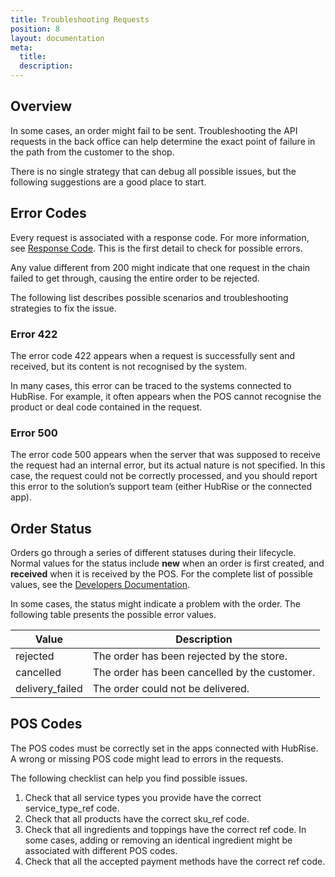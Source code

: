 ```yaml
---
title: Troubleshooting Requests
position: 8
layout: documentation
meta:
  title:
  description:
---
```


## Overview

In some cases, an order might fail to be sent. Troubleshooting the API requests in the back office can help determine the exact point of failure in the path from the customer to the shop.

There is no single strategy that can debug all possible issues, but the following suggestions are a good place to start.

## Error Codes

Every request is associated with a response code. For more information, see [Response Code](/docs/hubrise-logs/json-requests-in-hubrise#code). This is the first detail to check for possible errors.

Any value different from 200 might indicate that one request in the chain failed to get through, causing the entire order to be rejected.

The following list describes possible scenarios and troubleshooting strategies to fix the issue.

### Error 422

The error code 422 appears when a request is successfully sent and received, but its content is not recognised by the system.

In many cases, this error can be traced to the systems connected to HubRise. For example, it often appears when the POS cannot recognise the product or deal code contained in the request.

### Error 500

The error code 500 appears when the server that was supposed to receive the request had an internal error, but its actual nature is not specified. In this case, the request could not be correctly processed, and you should report this error to the solution’s support team (either HubRise or the connected app).

## Order Status

Orders go through a series of different statuses during their lifecycle. Normal values for the status include **new** when an order is first created, and **received** when it is received by the POS. For the complete list of possible values, see the [Developers Documentation](/developers/api/order-management/#order-status).

In some cases, the status might indicate a problem with the order. The following table presents the possible error values.

| Value           | Description                                   |
| --------------- | --------------------------------------------- |
| rejected        | The order has been rejected by the store.     |
| cancelled       | The order has been cancelled by the customer. |
| delivery_failed | The order could not be delivered.             |

## POS Codes

The POS codes must be correctly set in the apps connected with HubRise. A wrong or missing POS code might lead to errors in the requests.

The following checklist can help you find possible issues.

1. Check that all service types you provide have the correct service_type_ref code.
2. Check that all products have the correct sku_ref code.
3. Check that all ingredients and toppings have the correct ref code. In some cases, adding or removing an identical ingredient might be associated with different POS codes.
4. Check that all the accepted payment methods have the correct ref code.
